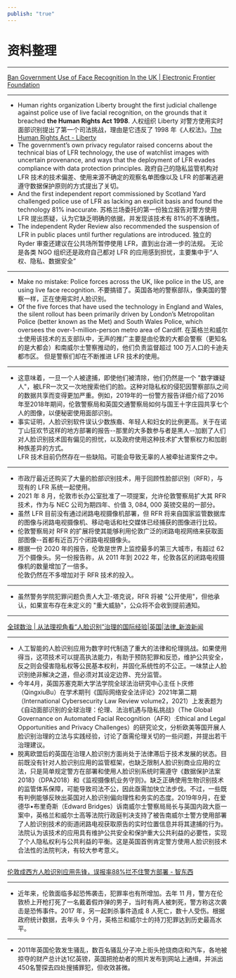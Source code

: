 ```yaml
---
publish: "true"
---
```

# 资料整理

---

[Ban Government Use of Face Recognition In the UK | Electronic Frontier Foundation](https://www.eff.org/deeplinks/2022/09/ban-government-use-face-recognition-uk)

---

- Human rights organization Liberty brought the first judicial challenge against police use of live facial recognition, on the grounds that it breached **the Human Rights Act 1998**. 人权组织 Liberty 对警方使用实时面部识别提出了第一个司法挑战，理由是它违反了 1998 年《人权法》。[The Human Rights Act - Liberty](https://www.libertyhumanrights.org.uk/your-rights/the-human-rights-act/)
- The government’s own privacy regulator raised concerns about the technical bias of LFR technology, the use of watchlist images with uncertain provenance, and ways that the deployment of LFR evades compliance with data protection principles. 政府自己的隐私监管机构对 LFR 技术的技术偏差、使用来源不确定的观察名单图像以及 LFR 的部署逃避遵守数据保护原则的方式提出了关切。
- And the first independent report commissioned by Scotland Yard challenged police use of LFR as lacking an explicit basis and found the technology 81% inaccurate. 苏格兰场委托的第一份独立报告对警方使用 LFR 提出质疑，认为它缺乏明确的依据，并发现该技术有 81%的不准确性。
- The independent Ryder Review also recommended the suspension of LFR in public places until further regulations are introduced. 独立的 Ryder 审查还建议在公共场所暂停使用 LFR，直到出台进一步的法规。
无论是各类 NGO 组织还是政府自己都对 LFR 的应用感到担忧，主要集中于“人权、隐私、数据安全”

---

- Make no mistake: Police forces across the UK, like police in the US, are using live face recognition. 不要搞错了。英国各地的警察部队，像美国的警察一样，正在使用实时人脸识别。
- Of the five forces that have used the technology in England and Wales, the silent rollout has been primarily driven by London’s Metropolitan Police (better known as the Met) and South Wales Police, which oversees the over-1-million-person metro area of Cardiff. 在英格兰和威尔士使用该技术的五支部队中，无声的推广主要是由伦敦的大都会警察（更知名的是大都会）和南威尔士警察推动的，他们负责监督超过 100 万人口的卡迪夫都市区。
但是警察们却在不断推进 LFR 技术的使用。

---

- 这意味着，一旦一个人被逮捕，即使他们被清除，他们仍然是一个 "数字嫌疑人"，被LFR一次又一次地搜索他们的脸。这种对隐私权的侵犯因警察部队之间的数据共享而变得更加严重。例如，2019年的一份警方报告详细介绍了2016年至2018年期间，伦敦警察局和英国交通警察局如何与国王十字庄园共享七个人的图像，以便秘密使用面部识别。  
- 事实证明，人脸识别软件误认少数族裔、年轻人和妇女的比例更高。关于在诺丁山狂欢节这样的地方部署的报告--那里的大多数参与者是黑人--加剧了人们对人脸识别技术固有偏见的担忧，以及政府使用这种技术扩大警察权力和加剧种族差异的方式。  
LFR 技术目前仍然存在一些缺陷。可能会导致无辜的人被牵扯进案件之中。

---

- 市政厅最近还购买了大量的脸部识别技术，用于回顾性脸部识别（RFR），与现有的 LFR 系统一起使用。
- 2021 年 8 月，伦敦市长办公室批准了一项提案，允许伦敦警察局扩大其 RFR 技术，作为与 NEC 公司为期四年、价值 3, 084, 000 英镑交易的一部分。
- 虽然 LFR 目前没有通过闭路电视摄像机部署，但 RFR 将来自国家监管数据库的图像与闭路电视摄像机、移动电话和社交媒体已经捕获的图像进行比较。
- 伦敦警察局对 RFR 的扩展将使其能够利用伦敦广泛的闭路电视网络来获取面部图像--首都有近百万个闭路电视摄像头。
- 根据一份 2020 年的报告，伦敦是世界上监控最多的第三大城市，有超过 62 万个摄像头。另一份报告称，从 2011 年到 2022 年，伦敦各区的闭路电视摄像机的数量增加了一倍多。  
伦敦仍然在不多增加对于 RFR 技术的投入。

---

- 虽然警务学院犯罪问题负责人大卫-塔克说，RFR 将被 "公开使用"，但他承认，如果宣布存在未定义的 "重大威胁"，公众将不会收到提前通知。

---

[全球数治 | 从法理视角看“人脸识别”治理的国际经验|英国|法律_新浪新闻](https://k.sina.com.cn/article_5044281310_12ca99fde02001mpv0.html?sudaref=www.google.com.hk&display=0&retcode=0)

---

- 人工智能的人脸识别应用为数字时代制造了重大的法律和伦理挑战。如果使用得当，这项技术可以提高执法能力，有助于预防犯罪和反恐，维护公共安全，反之则会侵害隐私权等公民基本权利，并固化系统性的不公正。一味禁止人脸识别绝非解决之道，但必须对其设定边界、充分监管。
- 今年4月，英国苏塞克斯大学法学院全球法治研究中心主任卜庆修（QingxiuBu）在学术期刊《国际网络安全法评论》2021年第二期（International Cybersecurity Law Review volume2，2021）上发表题为《自动面部识别的全球治理：伦理、法治机遇与隐私挑战》（The Global Governance on Automated Facial Recognition（AFR）:Ethical and Legal Opportunities and Privacy Challenges）的研究论文，分析欧美等国开展人脸识别治理的立法与实践经验，讨论了亟需伦理关切的一些问题，并提出若干治理建议。
- 脱离欧盟后的英国在治理人脸识别方面尚处于法律滞后于技术发展的状态。目前既没有针对人脸识别应用的监管框架，也缺乏限制人脸识别商业应用的立法，只是简单规定警方在部署和使用人脸识别系统时需遵守《数据保护法案2018》（DPA2018）和《监视摄像机业务守则》。缺乏正确使用生物识别技术的监管体系保障，可能导致司法不公，因此亟需加快立法步伐。不过，一些既有判例能够反映出英国对人脸识别偏向理性和务实的态度。2019年9月，在爱德华•布里奇斯（Edward Bridges）诉南威尔士警察局局长与英国内政大臣一案中，英格兰和威尔士高等法院行政庭判决支持了被告南威尔士警方使用部署了人脸识别技术的街道闭路电视获取原告的实时位置信息并将其逮捕的行为。法院认为该技术的应用具有维护公共安全和保护重大公共利益的必要性，实现了个人隐私权利与公共利益的平衡。这是英国首例肯定警方使用人脸识别技术合法性的法院判决，有较大参考意义。

---

[伦敦成西方人脸识别应用先锋，误报率88%拦不住警方部署 - 智东西](https://zhidx.com/p/197592.html)

---

- 近年来，伦敦面临多起恐怖袭击，犯罪率也有所增加。去年 11 月，警方在伦敦桥上开枪打死了一名戴着假炸弹的男子，当时有两人被刺死，警方称这次袭击是恐怖事件。2017 年，另一起刺杀事件造成 8 人死亡，数十人受伤。根据政府统计数据，去年头 9 个月，英格兰和威尔士的持刀犯罪达到历史最高水平。

---

- 2011年英国伦敦发生骚乱，数百名骚乱分子冲上街头抢烧商店和汽车，各地被掠夺的财产总计达1亿英镑，英国把抢劫者的照片发布到网站上通缉，并派出450名警探去四处搜捕罪犯，但收效甚微。